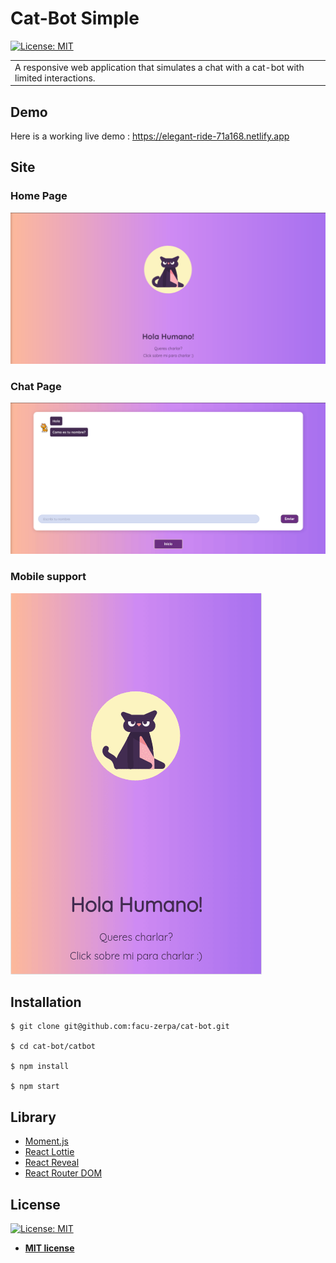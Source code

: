 # Cat-Bot Simple

[![License: MIT](https://img.shields.io/badge/License-MIT-blue.svg)](https://opensource.org/licenses/MIT)
 
<table>
<tr>
<td>
  A responsive web application that simulates a chat with a cat-bot with limited interactions.
</td>
</tr>
</table>

## Demo
Here is a working live demo : https://elegant-ride-71a168.netlify.app

## Site

### Home Page

![](gif/home.gif)

### Chat Page

![](gif/chat.gif)


### Mobile support

![](gif/responsive.gif)

## Installation


```shell
$ git clone git@github.com:facu-zerpa/cat-bot.git

$ cd cat-bot/catbot

$ npm install

$ npm start
```

## Library

- [Moment.js](https://momentjs.com/)
- [React Lottie](https://www.npmjs.com/package/react-lottie)
- [React Reveal](https://www.npmjs.com/package/react-reveal)
- [React Router DOM](https://www.npmjs.com/package/react-router-dom)

## License

 [![License: MIT](https://img.shields.io/badge/License-MIT-blue.svg)](https://opensource.org/licenses/MIT)

- **[MIT license](http://opensource.org/licenses/mit-license.php)**
